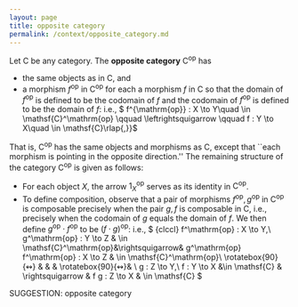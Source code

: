 ```yaml
---
layout: page
title: opposite category
permalink: /context/opposite_category.md
---
```

 Let $\mathsf{C}$ be any category. The **opposite category** $\mathsf{C}^\mathrm{op}$ has

-  the same objects as in $\mathsf{C}$, and
-  a morphism $f^\mathrm{op}$ in $\mathsf{C}^\mathrm{op}$ for each a morphism $f$ in $\mathsf{C}$ so that the domain of $f^\mathrm{op}$ is defined to be the codomain of $f$ and the codomain of $f^\mathrm{op}$ is defined to be the domain of $f$: i.e.,
$ f^{\mathrm{op}} : X \to Y\quad \in \mathsf{C}^\mathrm{op} \qquad \leftrightsquigarrow \qquad f : Y \to X\quad \in \mathsf{C}\rlap{,}}$

That is, $\mathsf{C}^\mathrm{op}$ has the same objects and morphisms as $\mathsf{C}$, except that ``each morphism is pointing in the opposite direction.'' The remaining structure of the category $\mathsf{C}^\mathrm{op}$ is given as follows:

-  For each object $X$, the arrow $1_X^\mathrm{op}$ serves as its identity in $\mathsf{C}^\mathrm{op}$.
-  To define composition, observe that a pair of morphisms $f^\mathrm{op},g^\mathrm{op}$ in $\mathsf{C}^\mathrm{op}$ is composable precisely when the pair $g,f$ is composable in $\mathsf{C}$, i.e., precisely when the codomain of $g$ equals the domain of $f$. We then define $g^\mathrm{op} \cdot  f^\mathrm{op}$ to be $(f\cdot g)^\mathrm{op}$: i.e.,
$ {clccl}
 f^\mathrm{op} : X \to Y,\ g^\mathrm{op} : Y \to Z & \in \mathsf{C}^\mathrm{op}&\rightsquigarrow& g^\mathrm{op} f^\mathrm{op} : X \to Z & \in \mathsf{C}^\mathrm{op}\\ \rotatebox{90}{$\leftrightsquigarrow$} & & & \rotatebox{90}{$\leftrightsquigarrow$}& \\ g : Z \to Y,\ f : Y \to X  &\in \mathsf{C} & \rightsquigarrow &  f g : Z \to X &  \in \mathsf{C}
 $



SUGGESTION: opposite category